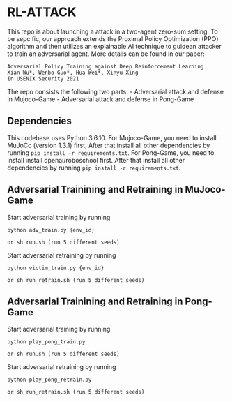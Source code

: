 # RL-ATTACK
This repo is about launching a attack in a two-agent zero-sum setting. To be sepcific, our approach extends the Proximal Policy Optimization (PPO) algorithm and then utilizes an explainable AI technique to guidean attacker to train an adversarial agent.
More details can be found in our paper:

```
Adversarial Policy Training against Deep Reinforcement Learning
Xian Wu*, Wenbo Guo*, Hua Wei*, Xinyu Xing 
In USENIX Security 2021
```

The repo consists the following two parts:
	- Adversarial attack and defense in Mujoco-Game
	- Adversarial attack and defense in Pong-Game

## Dependencies

This codebase uses Python 3.6.10.
For Mujoco-Game, you need to install MuJoCo (version 1.3.1) first,  After that install all other dependencies by running `pip install -r requirements.txt`.
For Pong-Game, you need to install install openai/roboschool first. After that install all other dependencies by running `pip install -r requirements.txt`.

## Adversarial Trainining and Retraining in MuJoco-Game

Start adversarial training by running 
```
python adv_train.py {env_id}

or sh run.sh (run 5 different seeds)
```
Start adversarial retraining by running
```
python victim_train.py {env_id}

or sh run_retrain.sh (run 5 different seeds)
```


## Adversarial Trainining and Retraining in Pong-Game

Start adversarial training by running 
```
python play_pong_train.py

or sh run.sh (run 5 different seeds)
```
Start adversarial retraining by running
```
python play_pong_retrain.py

or sh run_retrain.sh (run 5 different seeds)
